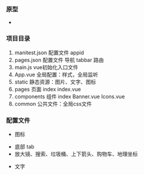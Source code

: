 ### 原型
- [](https://modao.cc/community/mtkb3iaoyg26s682?title=%E5%B0%8F%E7%A8%8B%E5%BA%8F%E5%95%86%E5%9F%8E)
### 项目目录
1. manitest.json  	配置文件 appid
2. pages.json 		配置文件 导航 tabbar 路由
3. main.js  		vue初始化入口文件
4. App.vue  		全局配置：样式，全局监听
5. static 			静态资源：图片、文字、图标
6. pages       		页面
	index
		index.vue
7. components   	组件
	index
		Banner.vue
		Icons.vue
8. common			公共文件：全局css文件

### 配置文件
- 图标
+ 底部 tab
+ 放大镜、搜索、垃圾桶、上下箭头、购物车、地理坐标
- 文字